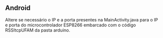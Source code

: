 ## Android

Altere se necessário o IP e a porta presentes na MainActivity.java para o IP e porta do microcontrolador ESP8266 embarcado com o código RSSItcpUFAM da pasta arduino.
